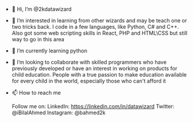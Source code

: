 - 👋 Hi, I’m @2kdatawizard

- 👀 I’m interested in learning from other wizards and may be teach one or two tricks back. I code in a few languages, like Python, C# and C++. 
      Also got some web scripting skills in React, PHP and HTML\CSS but still way to go in this area
      
- 🌱 I’m currently learning python

- 💞️ I’m looking to collaborate with skilled programmers who have previously developed or have an interest in working on products for child education. 
     People with a true passion to make education available for every child in the world, especially those who can't afford it

- 📫 How to reach me
     
     Follow me on:
     LinkedIn:  https://linkedin.com/in/datawizard
     Twitter:   @iBilalAhmed
     Instagram: @bahmed2k
  
